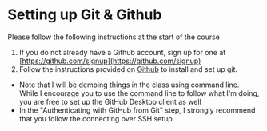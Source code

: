 # Setting up Git & Github

Please follow the following instructions at the start of the course

1. If you do not already have a Github account, sign up for one at [https://github.com/signup](https://github.com/signup)
2. Follow the instructions provided on [Github](https://docs.github.com/en/get-started/getting-started-with-git/set-up-git) to install and set up git.
  - Note that I will be demoing things in the class using command line. While I encourage you to use the command line to follow what I'm doing, you are free to set up the GitHub Desktop client as well
  - In the "Authenticating with GitHub from Git" step, I strongly recommend that you follow the connecting over SSH setup
